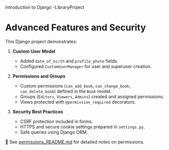 Introduction to Django -LibraryProject

# Advanced Features and Security

This Django project demonstrates:

1. **Custom User Model**  
   - Added `date_of_birth` and `profile_photo` fields.  
   - Configured `CustomUserManager` for user and superuser creation.  

2. **Permissions and Groups**  
   - Custom permissions (`can_add_book`, `can_change_book`, `can_delete_book`) defined in the `Book` model.  
   - Groups (`Editors`, `Viewers`, `Admins`) created and assigned permissions.  
   - Views protected with `@permission_required` decorators.  

3. **Security Best Practices**  
   - CSRF protection included in forms.  
   - HTTPS and secure cookie settings prepared in `settings.py`.  
   - Safe queries using Django ORM.  

📂 See [permissions_README.md](permissions_README.md) for detailed notes on permissions.
